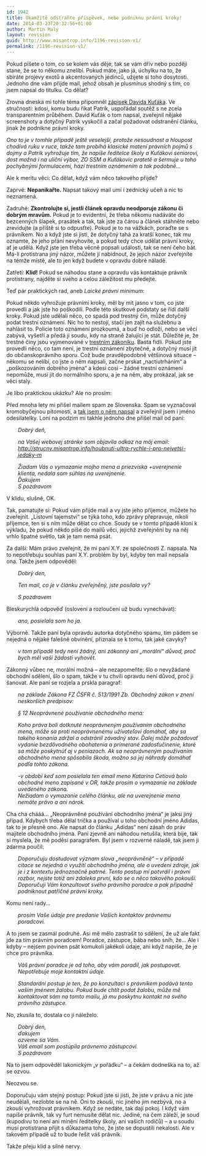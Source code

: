 ```yaml
---
id: 1942
title: Okamžitě odstraňte příspěvek, nebo podniknu právní kroky!
date: 2014-03-23T20:32:56+01:00
author: Martin Malý
layout: revision
guid: http://www.misantrop.info/1196-revision-v1/
permalink: /1196-revision-v1/
---
```

Pokud píšete o tom, co se kolem vás děje, tak se vám dřív nebo později stane, že se to někomu znelíbí. Pokud máte, jako já, úchylku na to, že sbíráte projevy exotů a akcentovaných jedinců, užijete si toho dosytosti. Jednoho dne vám přijde mail, jehož obsah je plusmínus shodný s tím, co jsem napsal do titulku. Co dělat?

<!--more-->

Zrovna dneska mi tohle téma připomněl [zápisek Davida Kuťáka](http://davidkutak.wordpress.com/2013/03/27/trestni-oznameni/). Ve stručnosti: kdosi, komu budu říkat Patrik, uspořádal soutěž s ne zcela transparentním průběhem. David Kuťák o tom napsal, zveřejnil nějaké screenshoty a dotyčný Patrik vyskočil a začal požadovat odstranění článku, jinak že podnikne právní kroky.

_Ono to je v tomhle případě ještě veselejší, protože nesoudnost a hloupost chodívá ruku v ruce, takže tam probíhá klasické matení právních pojmů s dojmy a Patrik vyhrožuje tím, že napíše ředitelce školy a Kuťákovi seniorovi, dost možná i na uliční výbor, ZO SSM a Kuťákovic pratetě a šermuje u toho pochybnými formulacemi, hází trestním oznámením a tak podobně&#8230;_

Ale k meritu věci: Co dělat, když vám něco takového přijde?

Zaprvé: **Nepanikařte.** Napsat takový mail umí i zednický učeň a nic to neznamená.

Zadruhé: **Zkontrolujte si, jestli článek opravdu neodporuje zákonu či dobrým mravům.** Pokud je to evidentní, že třeba někomu nadáváte do bezcenných šlapek, prasátek a tak, tak jste za čárou a článek stáhněte nebo zrevidujte (a příště si to odpusťte). Pokud je to na vážkách, poraďte se s právníkem. No a když jste si jisti, že dotyčný tahá za kratší konec, tak mu oznamte, že jeho přání nevyhovíte, a pokud tedy chce udělat právní kroky, ať je udělá. Když jste jen třeba věcně popsali události, tak se není čeho bát. Má-li protistrana jiný názor, můžete jí nabídnout, že jejich názor zveřejníte na témže místě, ale to jen když budete v opravdu dobré náladě.

Zatřetí: **Klid!** Pokud se náhodou stane a opravdu vás kontaktuje právník protistrany, najděte si svého a celou záležitost mu předejte.

Teď pár praktických rad, aneb _Laické právní minimum_:

Pokud někdo vyhrožuje právními kroky, měl by mít jasno v tom, co jste provedli a jak jste ho poškodili. Podle této skutkové podstaty se řídí další kroky. Pokud jste udělali něco, co spadá pod trestný čin, může dotyčný podat trestní oznámení. Nic ho to nestojí, stačí jen zajít na služebnu a nahlásit to. Policie toto oznámení prozkoumá, a buď ho odloží, nebo se věcí zabývá, vyšetří a předá ji soudu, kdy na straně žalující je stát. Důležité je, že trestné činy jsou vyjmenované v [trestním zákoníku](http://business.center.cz/business/pravo/zakony/trestni-zakonik/). Basta fidli. Pokud jste provedli něco, co tam není, je trestní oznámení zbytečné, a dotyčný musí jít do občanskoprávního sporu. Což bude pravděpodobně většinová situace &#8211; někomu se nelíbí, co jste o něm napsali, začne prskat &#8222;nactiutrháním&#8220; a &#8222;poškozováním dobrého jména&#8220; a kdesi cosi &#8211; žádné trestní oznámení nepomůže, musí jít do normálního sporu, a je na něm, aby prokázal, jak se věci staly.

Je libo praktickou ukázku? Ale no prosím:

Před mnoha lety mi přišel mailem spam ze Slovenska. Spam se vyznačoval kromobyčejnou pitomostí, a [tak jsem o něm napsal](http://www.misantrop.info/houbnuti-ultra-rychle-i-pro-nejvetsi-jedaky-milej-nas-klient/) a zveřejnil jsem i jméno odesilatelky. Loni na podzim mi takhle jednoho dne přišel mail od paní:

<p style="padding-left: 30px;">
  <em>Dobrý deň,</em>
</p>

<p style="padding-left: 30px;">
  <em id="__mceDel">na Vašej webovej stránke som objavila odkaz na môj email:<br /> <a href="http://strucny.misantrop.info/houbnuti-ultra-rychle-i-pro-nejvetsi-jedaky-m" target="_blank">http://strucny.misantrop.info/houbnuti-ultra-rychle-i-pro-nejvetsi-jedaky-m</a></em>
</p>

<p style="padding-left: 30px;">
  <em>Žiadam Vás o vymazanie mojho mena a priezviska +uverejnenie klienta, nedala som súhlas na uverejnenie.</em><br /> <em> Ďakujem</em><br /> <em> S pozdravom</em>
</p>

V klidu, slušně, OK.

Tak, pamatujte si: Pokud vám přijde mail a vy jste jeho příjemce, můžete ho zveřejnit. &#8222;Listovní tajemství&#8220; se týká toho, kdo zprávy přepravuje, nikoli příjemce, ten si s ním může dělat co chce. Soudy se v tomto případě kloní k výkladu, že pokud někdo píše do mailů věci, jejichž zveřejnění by na něj vrhlo špatné světlo, tak je tam nemá psát.

Za další: Mám právo zveřejnit, že mi paní X.Y. ze společnosti Z. napsala. Na to nepotřebuju souhlas paní X.Y. problém by byl, kdyby ten mail nepsala ona. Takže jsem odpověděl:

<p style="padding-left: 30px;">
  <em>Dobrý den,</em>
</p>

<p style="padding-left: 30px;">
  <em>Ten mail, co je v článku zveřejněný, jste posílala vy?</em>
</p>

<p style="padding-left: 30px;">
  <em>S pozdravem</em>
</p>

Bleskurychlá odpověď (oslovení a rozloučení už budu vynechávat):

<p style="padding-left: 30px;">
  <em>ano, posielala som ho ja.</em>
</p>

Výborně. Takže paní byla opravdu autorka dotyčného spamu, tím pádem se nejedná o nějaké falešné obvinění, přiznala se k tomu, tak jaké cavyky?

<p style="padding-left: 30px;">
  <em>v tom případě tedy není žádný, ani zákonný ani &#8222;morální&#8220; důvod, proč bych měl vaší žádosti vyhovět.</em>
</p>

Zákonný vůbec ne, morální možná &#8211; ale nezapomeňte: šlo o nevyžádané obchodní sdělení, šlo o spam, takže v tu chvíli opravdu není důvod, proč ji šanovat. Ale paní se rozjela a prskla paragraf:

<p style="padding-left: 30px;">
  <em>na základe Zákona FZ ČSFR č. 513/1991 Zb. Obchodný zákon v znení neskorších predpisov:</em>
</p>

<p style="padding-left: 30px;">
  <em>§ 12 Neoprávnené používanie obchodného mena:</em>
</p>

<p style="padding-left: 30px;">
  <em>Koho práva boli dotknuté neoprávneným používaním obchodného mena, môže sa proti neoprávnenému užívateľovi domáhať, aby sa takého konania zdržal a odstránil závadný stav. Ďalej môže požadovať vydanie bezdôvodného obohatenia a primerané zadosťučinenie, ktoré sa môže poskytnúť aj v peniazoch. Ak sa neoprávneným používaním obchodného mena spôsobila škoda, možno sa jej náhrady domáhať podľa tohto zákona.</em>
</p>

<p style="padding-left: 30px;">
  <em>-v období keď som posielala ten email meno Katarína Cetiová bolo obchodné meno zapísané v OR, takže prosím o vymazanie na základe uvedeného zákona.</em><br /> <em>Nežiadam o vymazanie celého článku, ale na uverejnenie mena nemáte právo a ani nárok.</em>
</p>

Cha cha chááá&#8230; &#8222;Neoprávněné používání obchodního jména&#8220; je jaksi jiný případ. Kdybych třeba dělal trička a používal u toho obchodní jméno Adidas, tak to je přesně ono. Ale napsat do článku &#8222;Adidas&#8220; není zásah do práv majitele obchodního jména. Paní zjevně ani náhodou netušila, která bije, tak si myslela, že mě poděsí paragrafem. Byl jsem v rozverné náladě, tak jsem ji zdarma poučil:

<p style="padding-left: 30px;">
  <em>Doporučuju dostudovat význam slova &#8222;neoprávněně&#8220; &#8211; v případě citace se nejedná o využití obchodního jména, ale o uvedeni zdroje, jak je i z kontextu jednoznačně patrné. Tento postup mi potvrdil i právní rozbor, nejste totiž ani zdaleka první, kdo se o něco takového pokouší.</em><br /> <em>Doporučuji Vám konzultovat svého právního poradce a pak případně podniknout patřičné právní kroky.</em>
</p>

Komu není rady&#8230;

<p style="padding-left: 30px;">
  <em>prosím Vaše údaje pre predanie Vašich kontaktov právnemu poradcovi.</em>
</p>

A to jsem se zasmál podruhé. Asi mě mělo zastrašit to sdělení, že už ale fakt jde za tím právním poradcem! Poradce, zástupce, bába nebo sníh, že&#8230; Ale i kdyby &#8211; nejsem povinen psát komukoli jakékoli údaje, ani když napíše, že je chce pro právníka.

<p style="padding-left: 30px;">
  <em>Váš právní poradce je od toho, aby vám poradil, jak postupovat. Nepotřebuje moje kontaktní údaje. </em>
</p>

<p style="padding-left: 30px;">
  <em>Standardní postup je ten, že po konzultaci s právníkem podává tento vašim jménem žalobu. Pokud bude chtít podat žalobu, může mě kontaktovat sám na tomto mailu, já mu poskytnu kontakt na svého právního zástupce.</em>
</p>

No, zkusila to, dostala co jí náleželo.

<p style="padding-left: 30px;">
  <em>Dobrý den,</em><br /> <em>ďakujem</em><br /> <em>ozveme sa Vám.</em><br /> <em>Váš email som postúpila právnemo zástupcovi.</em><br /> <em>S pozdravom</em>
</p>

Na to jsem odpověděl lakonickým &#8222;v pořádku&#8220; &#8211; a čekám dodneška na to, až se ozvou.

Neozvou se.

Doporučuju vám stejný postup: Pokud jste si jisti, že jste v právu a nic jste neudělali, nezlobte se na ně. Oni to zkouší, nic jiného jim nezbývá, no a zkouší vyhrožovat právníkem. Když se nedáte, tak dají pokoj. I když vám napíše právník, tak vy furt nemusíte dělat nic. Jediné, na čem záleží, je soud (kupodivu to není ani mínění ředitelky školy, ani vašich rodičů) &#8211; a u soudu musí protistrana přijít s důkazama toho, že jste se dopustili nekalosti. Ale v takovém případě už to bude řešit váš právník.

Takže přeju klid a silné nervy.